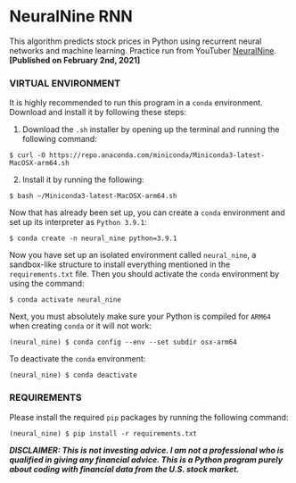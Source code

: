 # NeuralNine RNN
This algorithm predicts stock prices in Python using recurrent neural networks and machine learning. Practice run from YouTuber <a href="https://www.youtube.com/watch?v=PuZY9q-aKLw">NeuralNine</a>. <b>[Published on February 2nd, 2021]</b>

### VIRTUAL ENVIRONMENT

It is highly recommended to run this program in a ``conda`` environment. Download and install it by following these steps:

1. Download the ``.sh`` installer by opening up the terminal and running the following command:
<pre>
<code>$ curl -O https://repo.anaconda.com/miniconda/Miniconda3-latest-MacOSX-arm64.sh</code>
</pre>

2. Install it by running the following:
<pre>
<code>$ bash ~/Miniconda3-latest-MacOSX-arm64.sh</code>
</pre>

Now that has already been set up, you can create a ``conda`` environment and set up its interpreter as ``Python 3.9.1``:
<pre>
<code>$ conda create -n neural_nine python=3.9.1</code>
</pre>

Now you have set up an isolated environment called ``neural_nine``, a sandbox-like structure to install everything mentioned in the ``requirements.txt`` file. Then you should activate the ``conda`` environment by using the command:
<pre>
<code>$ conda activate neural_nine</code>
</pre>

Next, you must absolutely make sure your Python is compiled for ``ARM64`` when creating ``conda`` or it will not work:
<pre>
<code>(neural_nine) $ conda config --env --set subdir osx-arm64</code>
</pre>

To deactivate the ``conda`` environment:
<pre>
<code>(neural_nine) $ conda deactivate</code>
</pre>

### REQUIREMENTS

Please install the required ``pip`` packages by running the following command:

<pre>
<code>(neural_nine) $ pip install -r requirements.txt</code>
</pre>

<b><i>DISCLAIMER: This is not investing advice. I am not a professional who is qualified in giving any financial advice. This is a Python program purely about coding with financial data from the U.S. stock market.</i></b>
